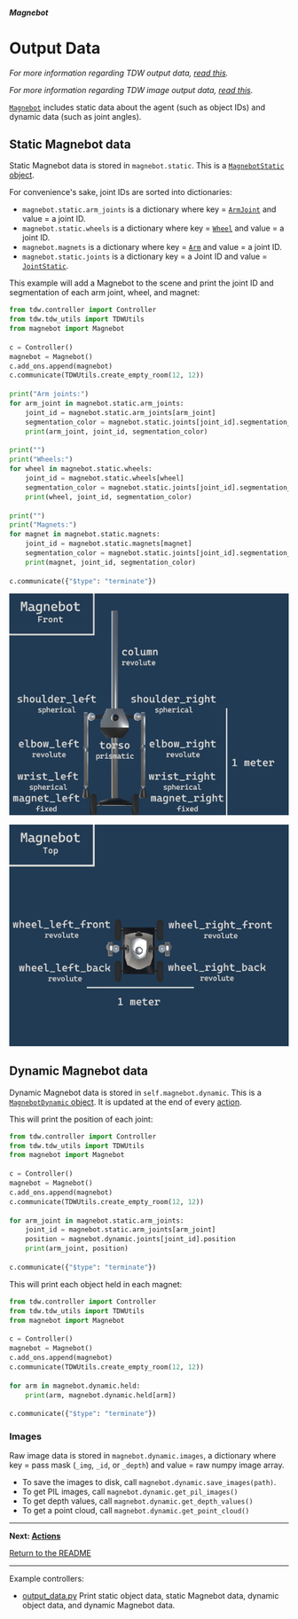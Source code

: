 ##### Magnebot

# Output Data

*For more information regarding TDW output data, [read this](https://github.com/threedworld-mit/tdw/blob/master/Documentation/lessons/core_concepts/output_data.md).*

*For more information regarding TDW image output data, [read this](https://github.com/threedworld-mit/tdw/blob/master/Documentation/lessons/core_concepts/images.md).*

[`Magnebot`](../../api/magnebot.md) includes static data about the agent (such as object IDs) and dynamic data (such as joint angles). 

## Static Magnebot data

Static Magnebot data is stored in `magnebot.static`. This is a [`MagnebotStatic` object](../../api/magnebot_static.md).

For convenience's sake, joint IDs are sorted into dictionaries:

- `magnebot.static.arm_joints` is a dictionary where key = [`ArmJoint`](../../api/arm_joint.md) and value = a joint ID.
- `magnebot.static.wheels` is a dictionary where key = [`Wheel`](../../api/wheel.md) and value = a joint ID.
- `magnebot.magnets` is a dictionary where key = [`Arm`](../../api/arm.md) and value = a joint ID.
- `magnebot.static.joints` is a dictionary key = a Joint ID and value = [`JointStatic`](https://github.com/threedworld-mit/tdw/blob/master/Documentation/python/robot_data/joint_static.md).

This example will add a Magnebot to the scene and print the joint ID and segmentation of each arm joint, wheel, and magnet:

```python
from tdw.controller import Controller
from tdw.tdw_utils import TDWUtils
from magnebot import Magnebot

c = Controller()
magnebot = Magnebot()
c.add_ons.append(magnebot)
c.communicate(TDWUtils.create_empty_room(12, 12))

print("Arm joints:")
for arm_joint in magnebot.static.arm_joints:
    joint_id = magnebot.static.arm_joints[arm_joint]
    segmentation_color = magnebot.static.joints[joint_id].segmentation_color
    print(arm_joint, joint_id, segmentation_color)

print("")
print("Wheels:")
for wheel in magnebot.static.wheels:
    joint_id = magnebot.static.wheels[wheel]
    segmentation_color = magnebot.static.joints[joint_id].segmentation_color
    print(wheel, joint_id, segmentation_color)

print("")
print("Magnets:")
for magnet in magnebot.static.magnets:
    joint_id = magnebot.static.magnets[magnet]
    segmentation_color = magnebot.static.joints[joint_id].segmentation_color
    print(magnet, joint_id, segmentation_color)

c.communicate({"$type": "terminate"})
```

![](../images/magnebot_diagram/magnebot_front.jpg)

![](../images/magnebot_diagram/magnebot_top.jpg)

## Dynamic Magnebot data

Dynamic Magnebot data is stored in `self.magnebot.dynamic`. This is a [`MagnebotDynamic` object](../../api/magnebot_static.md). It is updated at the end of every [action](actions.md).

This will print the position of each joint:

```python
from tdw.controller import Controller
from tdw.tdw_utils import TDWUtils
from magnebot import Magnebot

c = Controller()
magnebot = Magnebot()
c.add_ons.append(magnebot)
c.communicate(TDWUtils.create_empty_room(12, 12))

for arm_joint in magnebot.static.arm_joints:
    joint_id = magnebot.static.arm_joints[arm_joint]
    position = magnebot.dynamic.joints[joint_id].position
    print(arm_joint, position)

c.communicate({"$type": "terminate"})
```

This will print each object held in each magnet:

```python
from tdw.controller import Controller
from tdw.tdw_utils import TDWUtils
from magnebot import Magnebot

c = Controller()
magnebot = Magnebot()
c.add_ons.append(magnebot)
c.communicate(TDWUtils.create_empty_room(12, 12))

for arm in magnebot.dynamic.held:
    print(arm, magnebot.dynamic.held[arm])

c.communicate({"$type": "terminate"})
```

### Images

Raw image data is stored in `magnebot.dynamic.images`, a dictionary where key = pass mask (`_img`, `_id`, or `_depth`) and value = raw numpy image array.

- To save the images to disk, call `magnebot.dynamic.save_images(path)`.
- To get PIL images, call `magnebot.dynamic.get_pil_images()`
- To get depth values, call `magnebot.dynamic.get_depth_values()`
- To get a point cloud, call `magnebot.dynamic.get_point_cloud()`

***

**Next: [Actions](actions.md)**

[Return to the README](../../../README.md)

***

Example controllers:

- [output_data.py](https://github.com/alters-mit/magnebot/blob/main/controllers/examples/magnebot/output_data.py) Print static object data, static Magnebot data, dynamic object data, and dynamic Magnebot data.